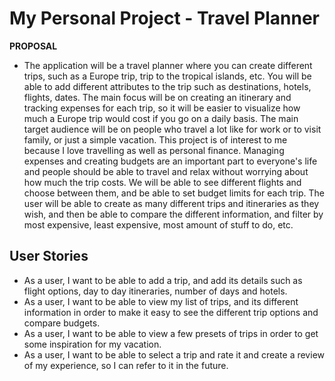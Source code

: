 # My Personal Project - Travel Planner

**PROPOSAL**

- The application will be a travel planner where you can create different trips, such as a Europe trip, trip to the
tropical islands, etc. You will be able to add different attributes to the trip such as destinations, hotels, flights,
dates. The main focus will be on creating an itinerary and tracking expenses for each trip, so it will be easier to
visualize how much a Europe trip would cost if you go on a daily basis. The main target audience will be on people who
travel a lot like for work or to visit family, or just a simple vacation. This project is of interest to me because I
love travelling as well as personal finance. Managing expenses and creating budgets are an important part to everyone's 
life and people should be able to travel and relax without worrying about how much the trip costs. We will be able
to see different flights and choose between them, and be able to set budget limits for each trip. The user will be able
to create as many different trips and itineraries as they wish, and then be able to compare the different information,
and filter by most expensive, least expensive, most amount of stuff to do, etc.

## User Stories
- As a user, I want to be able to add a trip, and add its details such as flight options, day to day itineraries, number
of days and hotels.
- As a user, I want to be able to view my list of trips, and its different information in
order to make it easy to see the different trip options and compare budgets.
- As a user, I want to be able to view a few presets of trips in order to get some inspiration for my vacation.
- As a user, I want to be able to select a trip and rate it and create a review of my experience, so I can refer to it
in the future.